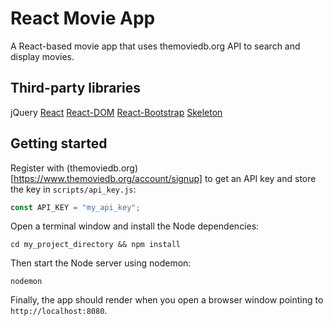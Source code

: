 # React Movie App

A React-based movie app that uses themoviedb.org API to search and display movies.

## Third-party libraries
jQuery
[React](https://facebook.github.io/react/)
[React-DOM](https://www.npmjs.com/package/react-dom)
[React-Bootstrap](https://react-bootstrap.github.io/)
[Skeleton](http://getskeleton.com/)

## Getting started
Register with (themoviedb.org)[https://www.themoviedb.org/account/signup] to get an API key and store the key in `scripts/api_key.js`:
```javascript
const API_KEY = "my_api_key";
```

Open a terminal window and install the Node dependencies:
```shell
cd my_project_directory && npm install
```

Then start the Node server using nodemon:
```shell
nodemon
```

Finally, the app should render when you open a browser window pointing to `http://localhost:8080`.